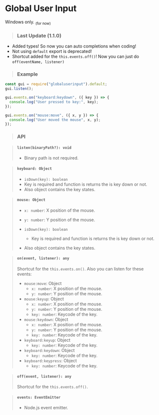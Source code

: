 # Global User Input

Windows only. <sub>(for now)</sub>

> ### Last Update (1.1.0)
- Added types! So now you can auto completions when coding!
- Not using `default` export is deprecated!
- Shortcut added for the `this.events.off()`! Now you can just do `off(eventName, listener)`

> ### Example

```js
const gui = require("globaluserinput").default;
gui.listen();

gui.events.on("keyboard:keydown", ({ key }) => {
  console.log("User pressed to key:", key);
});

gui.events.on("mouse:move", ({ x, y }) => {
  console.log("User moved the mouse", x, y);
});
```

> ### API

> #### `listen(binaryPath?): void`
>
> - Binary path is not required.

> #### `keyboard: Object`
>
> - `isDown(key): boolean`
> - Key is required and function is returns the is key down or not.
> - Also object contains the key states.

> #### `mouse: Object`
>
> - `x: number`: X position of the mouse.
>
> - `y: number`: Y position of the mouse.
>
> - `isDown(key): boolean`
>   - Key is required and function is returns the is key down or not.
> - Also object contains the key states.

> #### `on(event, listener): any`
>
> Shortcut for the `this.events.on()`.
> Also you can listen for these events:
>
> - `mouse:move`: Object
>   - `x: number`: X position of the mouse.
>   - `y: number`: Y position of the mouse.
> - `mouse:keyup`: Object
>   - `x: number`: X position of the mouse.
>   - `y: number`: Y position of the mouse.
>   - `key: number`: Keycode of the key.
> - `mouse:keydown`: Object
>   - `x: number`: X position of the mouse.
>   - `y: number`: Y position of the mouse.
>   - `key: number`: Keycode of the key.
> - `keyboard:keyup`: Object
>   - `key: number`: Keycode of the key.
> - `keyboard:keydown`: Object
>   - `key: number`: Keycode of the key.
> - `keyboard:keypress`: Object
>   - `key: number`: Keycode of the key.

> #### `off(event, listener): any`
>
> Shortcut for the `this.events.off()`.


> #### `events: EventEmitter`
>
> - Node.js event emitter.
